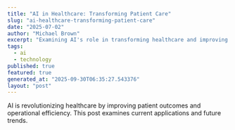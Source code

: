 ```yaml
---
title: "AI in Healthcare: Transforming Patient Care"
slug: "ai-healthcare-transforming-patient-care"
date: "2025-07-02"
author: "Michael Brown"
excerpt: "Examining AI's role in transforming healthcare and improving patient outcomes."
tags:
  - ai
  - technology
published: true
featured: true
generated_at: "2025-09-30T06:35:27.543376"
layout: "post"
---
```


AI is revolutionizing healthcare by improving patient outcomes and operational efficiency. This post examines current applications and future trends.